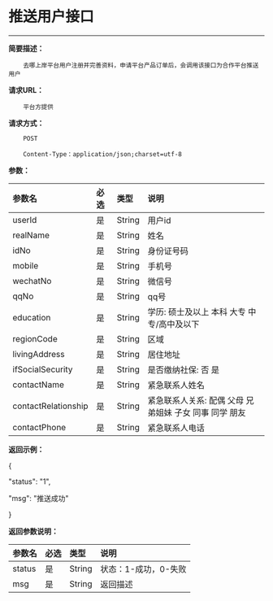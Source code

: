 # 推送用户接口

---

**简要描述：**

```
    去哪上岸平台用户注册并完善资料，申请平台产品订单后，会调用该接口为合作平台推送用户
```

**请求URL：**

```
    平台方提供
```

**请求方式：**

```
    POST

    Content-Type：application/json;charset=utf-8
```

**参数：**

| 参数名 | 必选 | 类型 | 说明 |
| :--- | :--- | :--- | :--- |
| userId | 是 | String | 用户id |
| realName | 是 | String | 姓名 |
| idNo | 是 | String | 身份证号码 |
| mobile | 是 | String | 手机号 |
| wechatNo | 是 | String | 微信号 |
| qqNo | 是 | String | qq号 |
| education | 是 | String | 学历: 硕士及以上 本科 大专 中专/高中及以下 |
| regionCode | 是 | String | 区域 |
| livingAddress | 是 | String | 居住地址 |
| ifSocialSecurity | 是 | String | 是否缴纳社保: 否 是 |
| contactName | 是 | String | 紧急联系人姓名 |
| contactRelationship | 是 | String | 紧急联系人关系: 配偶 父母 兄弟姐妹 子女 同事 同学 朋友 |
| contactPhone | 是 | String | 紧急联系人电话 |

**返回示例：**

{

"status": "1",

"msg": "推送成功"

}

**返回参数说明：**

| 参数名 | 必选 | 类型 | 说明 |
| :--- | :--- | :--- | :--- |
| status | 是 | String | 状态：1-成功，0-失败 |
| msg | 是 | String | 返回描述 |



